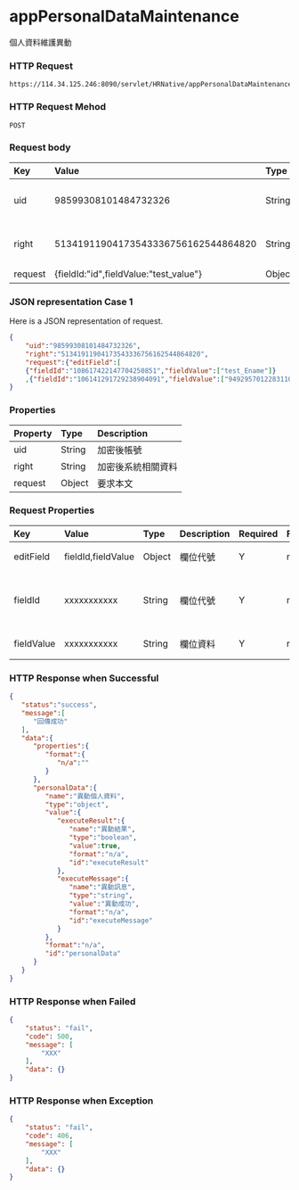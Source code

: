 # appPersonalDataMaintenance
個人資料維護異動

### HTTP Request
```
https://114.34.125.246:8090/servlet/HRNative/appPersonalDataMaintenance
```

### HTTP Request Mehod
```
POST
```

### Request body
| Key | Value | Type | Description |
|:----------|:-------------|:-----|:------------|
| uid | 98599308101484732326 | String | 需透過appLogin取得
| right | 51341911904173543336756162544864820 | String | 需透過appLogin取得 |
| request | {fieldId:"id",fieldValue:"test_value"} | Object | 異動條件

### JSON representation Case 1
Here is a JSON representation of request.
```json
{
    "uid":"98599308101484732326",
    "right":"51341911904173543336756162544864820",
    "request":{"editField":[
    {"fieldId":"108617422147704250851","fieldValue":["test_Ename"]}
    ,{"fieldId":"106141291729238904091","fieldValue":["94929570122831101032"]}]}
}
```

### Properties
| Property | Type | Description |
|:---------|:-----|:------------|
| uid   | String | 加密後帳號 |
| right | String | 加密後系統相關資料 |
| request | Object | 要求本文 |

### Request Properties
| Key | Value | Type | Description | Required | Format | Note |
|:----------|:-------------|:-----|:------------|:------------|:------------|:------------|
| editField | fieldId,fieldValue | Object | 欄位代號 | Y | n/a | 異動欄位 |
| fieldId | xxxxxxxxxxx | String | 欄位代號 | Y | n/a | 加密過後的欄位ID |
| fieldValue | xxxxxxxxxxx | String | 欄位資料 | Y | n/a | 異動資料 |

### HTTP Response when Successful
```json
{
   "status":"success",
   "message":[
      "回傳成功"
   ],
   "data":{
      "properties":{
         "format":{
            "n/a":""
         }
      },
      "personalData":{
         "name":"異動個人資料",
         "type":"object",
         "value":{
            "executeResult":{
               "name":"異動結果",
               "type":"boolean",
               "value":true,
               "format":"n/a",
               "id":"executeResult"
            },
            "executeMessage":{
               "name":"異動訊息",
               "type":"string",
               "value":"異動成功",
               "format":"n/a",
               "id":"executeMessage"
            }
         },
         "format":"n/a",
         "id":"personalData"
      }
   }
}
```

### HTTP Response when Failed
```json
{
    "status": "fail",
    "code": 500,
    "message": [
        "XXX"
    ],
    "data": {}
}
```

### HTTP Response when Exception
```json
{
    "status": "fail",
    "code": 406,
    "message": [
        "XXX"
    ],
    "data": {}
}
```
